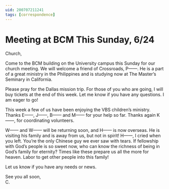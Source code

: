```yaml
---
uid: 200707211241
tags: [correspondence]
---
```

  
# Meeting at BCM This Sunday, 6/24

Church,

Come to the BCM building on the University campus this Sunday for our church meeting. We will welcome a friend of Crossroads, P——. He is a part of a great ministry in the Philippines and is studying now at The Master’s Seminary in California.

Please pray for the Dallas mission trip. For those of you who are going, I will buy tickets at the end of this week. Let me know if you have any questions. I am eager to go!

This week a few of us have been enjoying the VBS children’s ministry. Thanks E——, J——, B—— and M—— for your help so far. Thanks again K——, for coordinating volunteers.

W—— and W—— will be returning soon, and H—— is now overseas. He is visiting his family and is away from us, but not in spirit! H——, I cried when you left. You’re the only Chinese guy we ever saw with tears. If fellowship with God’s people is so sweet now, who can know the richness of being in God’s family for eternity? Times like these prepare us all the more for heaven. Labor to get other people into this family!

Let us know if you have any needs or news.

See you all soon,  
C.
